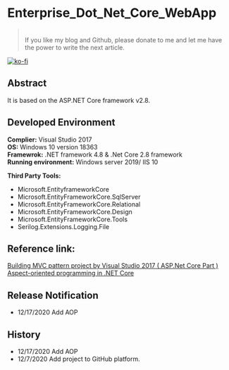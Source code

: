 # Enterprise_Dot_Net_Core_WebApp
>\
>If you like my blog and Github, please donate to me and let me have the power to write the next article.

[![ko-fi](https://www.ko-fi.com/img/githubbutton_sm.svg)](https://ko-fi.com/F1F82YR41)

## Abstract
It is based on the ASP.NET Core framework v2.8.
## Developed Environment
**Complier:** Visual Studio 2017\
**OS:** Windows 10 version 18363\
**Framewrok:** .NET framework 4.8 & .Net Core 2.8 framework\
**Running environment:** Windows server 2019/ IIS 10

**Third Party Tools:**
- Microsoft.EntityframeworkCore
- Microsoft.EntityFrameworkCore.SqlServer
- Microsoft.EntityFrameworkCore.Relational
- Microsoft.EntityFrameworkCore.Design
- Microsoft.EntityFrameworkCore.Tools
- Serilog.Extensions.Logging.File
## Reference link:
[Building MVC pattern project by Visual Studio 2017 ( ASP.Net Core Part )](https://davidskyspace.com/building-mvc-pattern-project-by-visual-studio-2017-asp-net-core-part/)
\
[Aspect-oriented programming in .NET Core](https://davidskyspace.com/aspect-oriented-programming-in-net-core/)

## Release Notification
- 12/17/2020 Add AOP

## History
- 12/17/2020 Add AOP
- 12/7/2020 Add project to GitHub platform.
